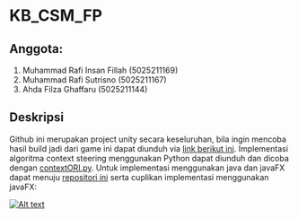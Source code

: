 # KB_CSM_FP
## Anggota:
1. Muhammad Rafi Insan Fillah (5025211169)
2. Muhammad Rafi Sutrisno (5025211167)
3. Ahda Filza Ghaffaru (5025211144)

## Deskripsi
Github ini merupakan project unity secara keseluruhan, bila ingin mencoba hasil build jadi dari game ini dapat diunduh via <a href="https://drive.google.com/file/d/1iO7md7TgOLd5sBkznxPYMn2V0yFqizev/view?usp=sharing"> link berikut ini</a>. Implementasi algoritma context steering menggunakan Python dapat diunduh dan dicoba dengan <a href="https://github.com/Mengz04/KB_CSM_FP/blob/main/contextORI.py">contextORI.py<a/>. Untuk implementasi menggunakan java dan javaFX dapat menuju <a href="https://github.com/Mengz04/PBO_KELOMPOK6_FP">repositori ini</a> serta cuplikan implementasi menggunakan javaFX:

[![Alt text](https://img.youtube.com/vi/Bvw8PvzQctc/0.jpg)](https://www.youtube.com/watch?v=Bvw8PvzQctc)

